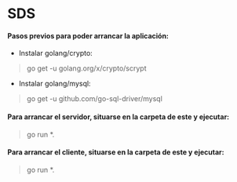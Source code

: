 # SDS

#### Pasos previos para poder arrancar la aplicación:
- Instalar golang/crypto:
> go get -u golang.org/x/crypto/scrypt

- Instalar golang/mysql:
> go get -u github.com/go-sql-driver/mysql

#### Para arrancar el servidor, situarse en la carpeta de este y ejecutar:
> go run *.

#### Para arrancar el cliente, situarse en la carpeta de este y ejecutar:
> go run *.
